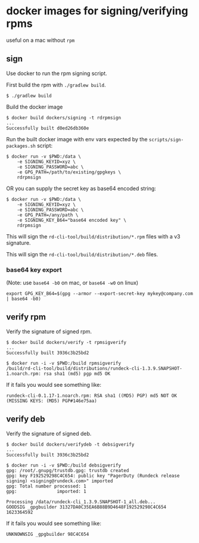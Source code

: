 # docker images for signing/verifying rpms

useful on a mac without `rpm`

## sign

Use docker to run the rpm signing script.  

First build the rpm with `./gradlew build`.
	
	$ ./gradlew build

Build the docker image

	$ docker build dockers/signing -t rdrpmsign
	...
	Successfully built d0ed26db360e

Run the built docker image with env vars expected by the `scripts/sign-packages.sh` script:

	$ docker run -v $PWD:/data \
		-e SIGNING_KEYID=xyz \
		-e SIGNING_PASSWORD=abc \
		-e GPG_PATH=/path/to/existing/gpgkeys \
		rdrpmsign 
OR you can supply the secret key as base64 encoded string:

	$ docker run -v $PWD:/data \
		-e SIGNING_KEYID=xyz \
		-e SIGNING_PASSWORD=abc \
		-e GPG_PATH=/any/path \
		-e SIGNING_KEY_B64="base64 encoded key" \
		rdrpmsign 

This will sign the `rd-cli-tool/build/distribution/*.rpm` files with a v3 signature.

This will sign the `rd-cli-tool/build/distribution/*.deb` files.

### base64 key export

(Note: use `base64 -b0` on mac, or `base64 -w0` on linux)

    export GPG_KEY_B64=$(gpg --armor --export-secret-key mykey@company.com | base64 -b0)

## verify rpm

Verify the signature of signed rpm. 

	$ docker build dockers/verify -t rpmsigverify
	...
	Successfully built 3936c3b25bd2

	$ docker run -i -v $PWD:/build rpmsigverify
	/build/rd-cli-tool/build/distributions/rundeck-cli-1.3.9.SNAPSHOT-1.noarch.rpm: rsa sha1 (md5) pgp md5 OK

If it fails you would see something like: 

	rundeck-cli-0.1.17-1.noarch.rpm: RSA sha1 ((MD5) PGP) md5 NOT OK (MISSING KEYS: (MD5) PGP#146e75aa)

## verify deb

Verify the signature of signed deb. 

	$ docker build dockers/verifydeb -t debsigverify
	...
	Successfully built 3936c3b25bd2

	$ docker run -i -v $PWD:/build debsigverify
	gpg: /root/.gnupg/trustdb.gpg: trustdb created
    gpg: key F192529298C4C654: public key "PagerDuty (Rundeck release signing) <signing@rundeck.com>" imported
    gpg: Total number processed: 1
    gpg:               imported: 1

	Processing /data/rundeck-cli_1.3.9.SNAPSHOT-1_all.deb...
    GOODSIG _gpgbuilder 31327DA0C35EA6B88B9D4648F192529298C4C654 1623364592

If it fails you would see something like:
 
    UNKNOWNSIG _gpgbuilder 98C4C654
